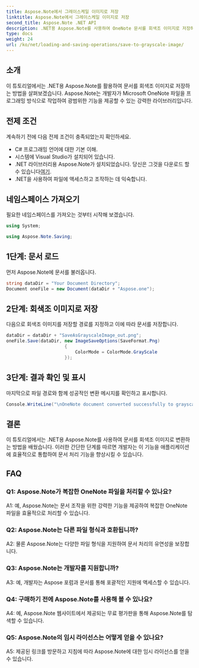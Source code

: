 ```yaml
---
title: Aspose.Note에서 그레이스케일 이미지로 저장
linktitle: Aspose.Note에서 그레이스케일 이미지로 저장
second_title: Aspose.Note .NET API
description: .NET용 Aspose.Note를 사용하여 OneNote 문서를 회색조 이미지로 저장하는 방법을 알아보세요. 효율적인 문서 처리를 위해 이 포괄적인 튜토리얼을 따르십시오.
type: docs
weight: 24
url: /ko/net/loading-and-saving-operations/save-to-grayscale-image/
---
```

## 소개

이 튜토리얼에서는 .NET용 Aspose.Note를 활용하여 문서를 회색조 이미지로 저장하는 방법을 살펴보겠습니다. Aspose.Note는 개발자가 Microsoft OneNote 파일을 프로그래밍 방식으로 작업하여 광범위한 기능을 제공할 수 있는 강력한 라이브러리입니다.

## 전제 조건

계속하기 전에 다음 전제 조건이 충족되었는지 확인하세요.

- C# 프로그래밍 언어에 대한 기본 이해.
- 시스템에 Visual Studio가 설치되어 있습니다.
-  .NET 라이브러리용 Aspose.Note가 설치되었습니다. 당신은 그것을 다운로드 할 수 있습니다[여기](https://releases.aspose.com/note/net/).
- .NET을 사용하여 파일에 액세스하고 조작하는 데 익숙합니다.

## 네임스페이스 가져오기

필요한 네임스페이스를 가져오는 것부터 시작해 보겠습니다.

```csharp
using System;

using Aspose.Note.Saving;

```

## 1단계: 문서 로드

먼저 Aspose.Note에 문서를 불러옵니다. 

```csharp
string dataDir = "Your Document Directory";
Document oneFile = new Document(dataDir + "Aspose.one");
```

## 2단계: 회색조 이미지로 저장

다음으로 회색조 이미지를 저장할 경로를 지정하고 이에 따라 문서를 저장합니다.

```csharp
dataDir = dataDir + "SaveAsGrayscaleImage_out.png";
oneFile.Save(dataDir, new ImageSaveOptions(SaveFormat.Png)
					  {
						  ColorMode = ColorMode.GrayScale
					  });
```

## 3단계: 결과 확인 및 표시

마지막으로 파일 경로와 함께 성공적인 변환 메시지를 확인하고 표시합니다.

```csharp
Console.WriteLine("\nOneNote document converted successfully to grayscale image.\nFile saved at " + dataDir);
```

## 결론

이 튜토리얼에서는 .NET용 Aspose.Note를 사용하여 문서를 회색조 이미지로 변환하는 방법을 배웠습니다. 이러한 간단한 단계를 따르면 개발자는 이 기능을 애플리케이션에 효율적으로 통합하여 문서 처리 기능을 향상시킬 수 있습니다.

## FAQ

### Q1: Aspose.Note가 복잡한 OneNote 파일을 처리할 수 있나요?

A1: 예, Aspose.Note는 문서 조작을 위한 강력한 기능을 제공하여 복잡한 OneNote 파일을 효율적으로 처리할 수 있습니다.

### Q2: Aspose.Note는 다른 파일 형식과 호환됩니까?

A2: 물론 Aspose.Note는 다양한 파일 형식을 지원하여 문서 처리의 유연성을 보장합니다.

### Q3: Aspose.Note는 개발자를 지원합니까?

A3: 예, 개발자는 Aspose 포럼과 문서를 통해 포괄적인 지원에 액세스할 수 있습니다.

### Q4: 구매하기 전에 Aspose.Note를 사용해 볼 수 있나요?

A4: 예, Aspose.Note 웹사이트에서 제공되는 무료 평가판을 통해 Aspose.Note를 탐색할 수 있습니다.

### Q5: Aspose.Note의 임시 라이선스는 어떻게 얻을 수 있나요?

A5: 제공된 링크를 방문하고 지침에 따라 Aspose.Note에 대한 임시 라이선스를 얻을 수 있습니다.